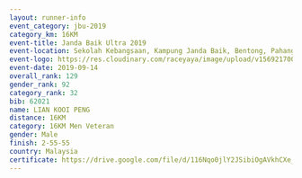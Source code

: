 ```yaml
---
layout: runner-info 
event_category: jbu-2019 
category_km: 16KM 
event-title: Janda Baik Ultra 2019
event-location: Sekolah Kebangsaan, Kampung Janda Baik, Bentong, Pahang, Malaysia 
event-logo: https://res.cloudinary.com/raceyaya/image/upload/v1569217009/logo/janda-baik_vch1pc.jpg 
event-date: 2019-09-14 
overall_rank: 129
gender_rank: 92
category_rank: 32
bib: 62021
name: LIAN KOOI PENG
distance: 16KM
category: 16KM Men Veteran
gender: Male
finish: 2-55-55
country: Malaysia
certificate: https://drive.google.com/file/d/116Nqo0jlY2JSibiOgAVkhCXe_hYKkSEL/view?usp=sharing
---
```

